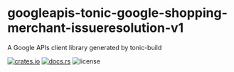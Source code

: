 # googleapis-tonic-google-shopping-merchant-issueresolution-v1

A Google APIs client library generated by tonic-build

[![crates.io](https://img.shields.io/crates/v/googleapis-tonic-google-shopping-merchant-issueresolution-v1)](https://crates.io/crates/googleapis-tonic-google-shopping-merchant-issueresolution-v1)
[![docs.rs](https://img.shields.io/docsrs/googleapis-tonic-google-shopping-merchant-issueresolution-v1)](https://docs.rs/googleapis-tonic-google-shopping-merchant-issueresolution-v1)
![license](https://img.shields.io/crates/l/googleapis-tonic-google-shopping-merchant-issueresolution-v1)
